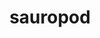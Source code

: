 ---
layout: smileys&emotion
title: sauropod
emoji: sauropod
permalink: 🦕.html
image: assets/img/3moji/sauropod.png
---